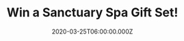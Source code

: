 ---
campaign-uuid: "c-89bf8d32-4c0c-425b-911d-63ebe6cbfdd5"
type: "Competition"
category: "Gifts"
date: "2020-03-25T06:00:00.000Z"
end-date: "2020-05-25T23:59:00.000Z"
disable-form: false
is_promoted: false
has_entry_page: true
title: "Win a Sanctuary Spa Gift Set!"
competition-description: "<p>Treat your skin with this luxury bathing gift set containing\
  \ an indulgent collection of body care delights for the ultimate skin-loving pamper\
  \ session which leaves skin feeling perfectly supple & silky smooth.</p>\n<p>Click\
  \ below for a\_chance to win.</p>\n"
hero-header: "Win a Sanctuary Spa Gift Set!"
terms-confirmation: "N/A"
banner-img: "https://assets.expresslyapp.com/asset-cb173b99-8f8e-47a9-8aa7-0120e1a3c71f.jpg"
logo-left-href: "http://club.expressly.io"
logo-left-image: "https://assets.expresslyapp.com/asset-c8ccd44e-6fa3-409f-a1c6-529adc63b915.jpg"
logo-left-title: "Expressly Club"
bg-image-hero: "https://assets.expresslyapp.com/asset-227f1e21-dc3c-4ca5-a999-cb56ff2cdcff.jpg"
bg-image-first: "https://assets.expresslyapp.com/asset-071b349c-b4db-4be9-bbfe-4aae77dd0dfe.jpg"
section1-content: "<p>At Sanctuary Spa The mission is to make you feel wonderful.\
  \ Whether you have 30 seconds or 30 minutes, simply relax, breathe and let go. Find\
  \ your sanctuary.</p>\n<p>Treat your skin with this luxury bathing gift set containing\
  \ an indulgent collection of body care delights for the ultimate skin-loving pamper\
  \ session which leaves skin feeling perfectly supple & silky smooth.</p>\n"
entry-title: "Win a Sanctuary Spa Gift Set!"
entry-content: "<p>Enter the draw to win a Sanctuary Spa Gift Set!by completing the\
  \ form below before 23:59 on the 25th of May 2020.</p>\n"
has-winner: false
prize-description: "A Sanctuary Spa Gift Set!"
special-conditions: "Multiple entries are allowed up to one every day."
country-restrictions:
- "GB"
---